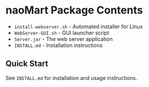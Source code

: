 # naoMart Package Contents

- `install-webserver.sh` - Automated installer for Linux
- `WebServer-GUI.sh` - GUI launcher script
- `Server.jar` - The web server application
- `INSTALL.md` - Installation instructions

## Quick Start

See `INSTALL.md` for installation and usage instructions.
